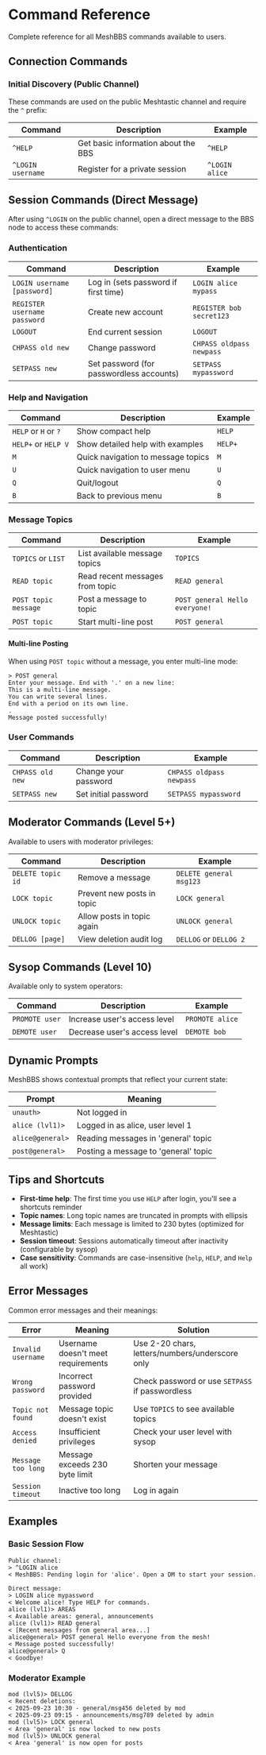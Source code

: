 # Command Reference

Complete reference for all MeshBBS commands available to users.

## Connection Commands

### Initial Discovery (Public Channel)

These commands are used on the public Meshtastic channel and require the `^` prefix:

| Command | Description | Example |
|---------|-------------|---------|
| `^HELP` | Get basic information about the BBS | `^HELP` |
| `^LOGIN username` | Register for a private session | `^LOGIN alice` |

## Session Commands (Direct Message)

After using `^LOGIN` on the public channel, open a direct message to the BBS node to access these commands:

### Authentication

| Command | Description | Example |
|---------|-------------|---------|
| `LOGIN username [password]` | Log in (sets password if first time) | `LOGIN alice mypass` |
| `REGISTER username password` | Create new account | `REGISTER bob secret123` |
| `LOGOUT` | End current session | `LOGOUT` |
| `CHPASS old new` | Change password | `CHPASS oldpass newpass` |
| `SETPASS new` | Set password (for passwordless accounts) | `SETPASS mypassword` |

### Help and Navigation

| Command | Description | Example |
|---------|-------------|---------|
| `HELP` or `H` or `?` | Show compact help | `HELP` |
| `HELP+` or `HELP V` | Show detailed help with examples | `HELP+` |
| `M` | Quick navigation to message topics | `M` |
| `U` | Quick navigation to user menu | `U` |
| `Q` | Quit/logout | `Q` |
| `B` | Back to previous menu | `B` |

### Message Topics

| Command | Description | Example |
|---------|-------------|---------|
| `TOPICS` or `LIST` | List available message topics | `TOPICS` |
| `READ topic` | Read recent messages from topic | `READ general` |
| `POST topic message` | Post a message to topic | `POST general Hello everyone!` |
| `POST topic` | Start multi-line post | `POST general` |

#### Multi-line Posting

When using `POST topic` without a message, you enter multi-line mode:

```
> POST general
Enter your message. End with '.' on a new line:
This is a multi-line message.
You can write several lines.
End with a period on its own line.
.
Message posted successfully!
```

### User Commands

| Command | Description | Example |
|---------|-------------|---------|
| `CHPASS old new` | Change your password | `CHPASS oldpass newpass` |
| `SETPASS new` | Set initial password | `SETPASS mypassword` |

## Moderator Commands (Level 5+)

Available to users with moderator privileges:

| Command | Description | Example |
|---------|-------------|---------|
| `DELETE topic id` | Remove a message | `DELETE general msg123` |
| `LOCK topic` | Prevent new posts in topic | `LOCK general` |
| `UNLOCK topic` | Allow posts in topic again | `UNLOCK general` |
| `DELLOG [page]` | View deletion audit log | `DELLOG` or `DELLOG 2` |

## Sysop Commands (Level 10)

Available only to system operators:

| Command | Description | Example |
|---------|-------------|---------|
| `PROMOTE user` | Increase user's access level | `PROMOTE alice` |
| `DEMOTE user` | Decrease user's access level | `DEMOTE bob` |

## Dynamic Prompts

MeshBBS shows contextual prompts that reflect your current state:

| Prompt | Meaning |
|--------|---------|
| `unauth>` | Not logged in |
| `alice (lvl1)>` | Logged in as alice, user level 1 |
| `alice@general>` | Reading messages in 'general' topic |
| `post@general>` | Posting a message to 'general' topic |

## Tips and Shortcuts

- **First-time help**: The first time you use `HELP` after login, you'll see a shortcuts reminder
- **Topic names**: Long topic names are truncated in prompts with ellipsis
- **Message limits**: Each message is limited to 230 bytes (optimized for Meshtastic)
- **Session timeout**: Sessions automatically timeout after inactivity (configurable by sysop)
- **Case sensitivity**: Commands are case-insensitive (`help`, `HELP`, and `Help` all work)

## Error Messages

Common error messages and their meanings:

| Error | Meaning | Solution |
|-------|---------|----------|
| `Invalid username` | Username doesn't meet requirements | Use 2-20 chars, letters/numbers/underscore only |
| `Wrong password` | Incorrect password provided | Check password or use `SETPASS` if passwordless |
| `Topic not found` | Message topic doesn't exist | Use `TOPICS` to see available topics |
| `Access denied` | Insufficient privileges | Check your user level with sysop |
| `Message too long` | Message exceeds 230 byte limit | Shorten your message |
| `Session timeout` | Inactive too long | Log in again |

## Examples

### Basic Session Flow

```
Public channel:
> ^LOGIN alice
< MeshBBS: Pending login for 'alice'. Open a DM to start your session.

Direct message:
> LOGIN alice mypassword
< Welcome alice! Type HELP for commands.
alice (lvl1)> AREAS
< Available areas: general, announcements
alice (lvl1)> READ general
< [Recent messages from general area...]
alice@general> POST general Hello everyone from the mesh!
< Message posted successfully!
alice@general> Q
< Goodbye!
```

### Moderator Example

```
mod (lvl5)> DELLOG
< Recent deletions:
< 2025-09-23 10:30 - general/msg456 deleted by mod
< 2025-09-23 09:15 - announcements/msg789 deleted by admin
mod (lvl5)> LOCK general
< Area 'general' is now locked to new posts
mod (lvl5)> UNLOCK general  
< Area 'general' is now open for posts
```